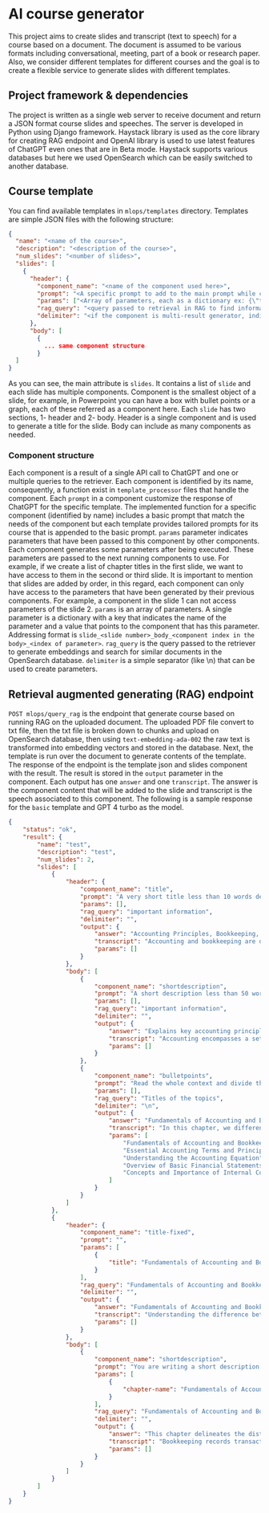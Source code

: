 # AI course generator
This project aims to create slides and transcript (text to speech)
for a course based on a document. The document is assumed
to be various formats including conversational, meeting, part of a book or research paper.
Also, we consider different templates for different courses and the goal is to
create a flexible service to generate slides with different templates.

## Project framework & dependencies
The project is written as a single web server to receive document and return
a JSON format course slides and speeches. The server is developed in Python
using Django framework. Haystack library is used as the core library for
creating RAG endpoint and OpenAI library is used to use latest features of
ChatGPT even ones that are in Beta mode. Haystack supports various databases
but here we used OpenSearch which can be easily switched to another database.

## Course template
You can find available templates in `mlops/templates` directory. Templates
are simple JSON files with the following structure:
```json
{
  "name": "<name of the course>",
  "description": "<description of the course>",
  "num_slides": "<number of slides>",
  "slides": [
    {
      "header": {
        "component_name": "<name of the component used here>",
        "prompt": "<A specific prompt to add to the main prompt while creating this component output>",
        "params": ["<Array of parameters, each as a dictionary ex: {\"title\": \"slide_0_body_1_0\"}"],
        "rag_query": "<query passed to retrieval in RAG to find information>",
        "delimiter": "<if the component is multi-result generator, indicates delimiter to split result>"
      },
      "body": [
        {
          ... same component structure
        }
  ]
}
```
As you can see, the main attribute is `slides`. It contains a list of `slide`
and each slide has multiple components. Component is the smallest object of a slide,
for example, in Powerpoint you can have a box with bullet points or a graph, each
of these referred as a component here.
Each `slide` has two sections, 1- header and 2- body. Header is a single component
and is used to generate a title for the slide. Body can include as many components
as needed. 

### Component structure
Each component is a result of a single API call to ChatGPT and one or multiple
queries to the retriever. Each component is identified by its name, consequently,
a function exist in `template_processor` files that handle the component. 
Each `prompt` in a component customize the response of ChatGPT for the specific template.
The implemented function for a specific component (identified by name) includes
a basic prompt that match the needs of the component but each template provides
tailored prompts for its course that is appended to the basic prompt.
`params` parameter indicates parameters that have been passed to this component
by other components. Each component generates some parameters after being executed.
These parameters are passed to the next running components to use. For example,
if we create a list of chapter titles in the first slide, we want to have access
to them in the second or third slide.
It is important to mention that slides are added by order,
in this regard, each component can only have access to the parameters that have been
generated by their previous components. For example, a component in the slide 1
can not access parameters of the slide 2. `params` is an array of parameters.
A single parameter is a dictionary with a key that indicates the name of the parameter
and a value that points to the component that has this parameter. Addressing
format is `slide_<slide number>_body_<component index in the body>_<index of parameter>`.
`rag_query` is the query passed to the retriever to generate embeddings and
search for similar documents in the OpenSearch database. `delimiter` is
a simple separator (like \n) that can be used to create parameters.


## Retrieval augmented generating (RAG) endpoint
`POST mlops/query_rag` is the endpoint that generate course based on running
RAG on the uploaded document. The uploaded PDF file convert to txt file, then
the txt file is broken down to chunks and upload on OpenSearch database, then
using `text-embedding-ada-002` the raw text is transformed into embedding vectors
and stored in the database. Next, the template is run over the document
to generate contents of the template. The response of the endpoint is the 
template json and slides component with the result. The result is stored in
the `output` parameter in the component. Each output has one `answer` and
one `transcript`. The answer is the component content that will be added
to the slide and transcript is the speech associated to this component.
The following is a sample response for the `basic` template and GPT 4 turbo
as the model.








```json
{
    "status": "ok",
    "result": {
        "name": "test",
        "description": "test",
        "num_slides": 2,
        "slides": [
            {
                "header": {
                    "component_name": "title",
                    "prompt": "A very short title less than 10 words describing the topic of the context. The short title does not need to be a full sentence but rather full of informative words.",
                    "params": [],
                    "rag_query": "important information",
                    "delimiter": "",
                    "output": {
                        "answer": "Accounting Principles, Bookkeeping, Internal Controls",
                        "transcript": "Accounting and bookkeeping are distinct yet interconnected disciplines. Bookkeeping involves recording transactions, while accounting encompasses interpreting, classifying, and summarizing financial data. Accounting principles guide these processes, ensuring accuracy and consistency. Internal controls are crucial mechanisms for safeguarding assets, enhancing reliability of financial reports, and ensuring compliance with laws and regulations. Understanding these concepts is fundamental for financial management and accountability.",
                        "params": []
                    }
                },
                "body": [
                    {
                        "component_name": "shortdescription",
                        "prompt": "A short description less than 50 words explaining the whole idea of the context. The short description should highlight keywords and concepts mentioned in the context.",
                        "params": [],
                        "rag_query": "important information",
                        "delimiter": "",
                        "output": {
                            "answer": "Explains key accounting principles, differentiates bookkeeping from accounting, introduces financial statements, and discusses internal controls' relevance, tracing accounting's evolution from ancient times to modern practices.",
                            "transcript": "Accounting encompasses a set of principles guiding financial reporting, distinct from bookkeeping's transactional recording. It's evolved from ancient record-keeping to today's complex standards, ensuring transparent, reliable financial statements, supported by crucial internal controls to safeguard assets and enhance operational integrity. Understanding this evolution is key to grasping modern accounting's role in business.",
                            "params": []
                        }
                    },
                    {
                        "component_name": "bulletpoints",
                        "prompt": "Read the whole context and divide the whole knowledge explained in the context into 5 chapters separated by \n and find a name less than 20 words for each chapter. Separate each chapter name by \n. Only write chapter names with \n.",
                        "params": [],
                        "rag_query": "Titles of the topics",
                        "delimiter": "\n",
                        "output": {
                            "answer": "Fundamentals of Accounting and Bookkeeping\nEssential Accounting Terms and Principles\nUnderstanding the Accounting Equation\nOverview of Basic Financial Statements\nConcepts and Importance of Internal Control",
                            "transcript": "In this chapter, we differentiate between bookkeeping and accounting, explore foundational accounting terms and principles, and grasp the accounting equation. We'll overview key financial statements and learn the significance of robust internal controls, guided by Lynn Fountain's expertise.",
                            "params": [
                                "Fundamentals of Accounting and Bookkeeping",
                                "Essential Accounting Terms and Principles",
                                "Understanding the Accounting Equation",
                                "Overview of Basic Financial Statements",
                                "Concepts and Importance of Internal Control"
                            ]
                        }
                    }
                ]
            },
            {
                "header": {
                    "component_name": "title-fixed",
                    "prompt": "",
                    "params": [
                        {
                            "title": "Fundamentals of Accounting and Bookkeeping"
                        }
                    ],
                    "rag_query": "Fundamentals of Accounting and Bookkeeping",
                    "delimiter": "",
                    "output": {
                        "answer": "Fundamentals of Accounting and Bookkeeping",
                        "transcript": "Understanding the difference between bookkeeping and accounting is crucial. Bookkeeping focuses on recording transactions methodically, laying the groundwork for accounting. Accounting, however, encompasses a broader scope, analyzing and summarizing financial data based on accounting principles, which informs the creation of financial statements and guides internal controls.",
                        "params": []
                    }
                },
                "body": [
                    {
                        "component_name": "shortdescription",
                        "prompt": "You are writing a short description less than 50 words about the chapter 'Fundamentals of Accounting and Bookkeeping'. First, find information related to the chapter and focus only on those. Second, find keywords and important information mentioned in the focused information about the chapter 'Fundamentals of Accounting and Bookkeeping'. And finally, write a short description less than 50 words with all those keywords.",
                        "params": [
                            {
                                "chapter-name": "Fundamentals of Accounting and Bookkeeping"
                            }
                        ],
                        "rag_query": "Fundamentals of Accounting and Bookkeeping",
                        "delimiter": "",
                        "output": {
                            "answer": "This chapter delineates the distinctions between bookkeeping and accounting, explicates key accounting principles, introduces the accounting equation, and discusses the importance of internal controls and financial statements in business entities.",
                            "transcript": "Bookkeeping records transactions; accounting interprets and analyzes financial data, applying principles to produce statements and ensure internal controls, crucial for business integrity and decision-making.",
                            "params": []
                        }
                    }
                ]
            }
        ]
    }
}
```
